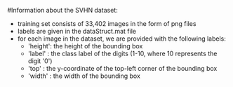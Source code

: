 #Information about the SVHN dataset:
- training set consists of 33,402 images in the form of png files
- labels are given in the dataStruct.mat file
- for each image in the dataset, we are provided with the following labels:
    - 'height': the height of the bounding box
    - 'label' : the class label of the digits (1-10, where 10 represents the digit '0')
    - 'top'   : the y-coordinate of the top-left corner of the bounding box
    - 'width' : the width of the bounding box
